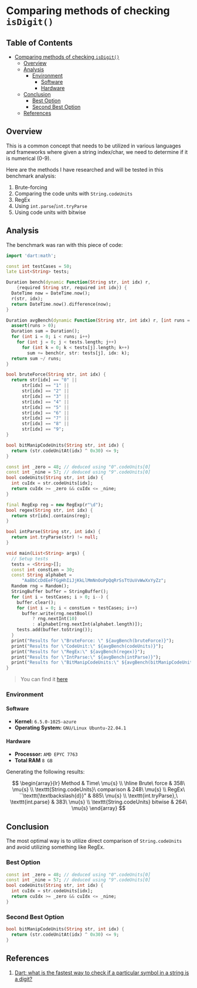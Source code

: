 # Comparing methods of checking `isDigit()`

## Table of Contents

- [Comparing methods of checking `isDigit()`](#comparing-methods-of-checking-raw-isdigit-endraw-)
   * [Overview](#overview)
   * [Analysis](#analysis)
      + [Environment](#environment)
         - [Software](#software)
         - [Hardware](#hardware)
   * [Conclusion](#conclusion)
      + [Best Option](#best-option)
      + [Second Best Option](#second-best-option)
   * [References](#references)

## Overview

This is a common concept that needs to be utilized in various languages and frameworks where given a string index/char, we need to determine if it is numerical (0-9).

Here are the methods I have researched and will be tested in this benchmark analysis:

1. Brute-forcing
2. Comparing the code units with `String.codeUnits`
3. RegEx
4. Using `int.parse`/`int.tryParse`
5. Using code units with bitwise

## Analysis

The benchmark was ran with this piece of code:

```dart
import 'dart:math';

const int testCases = 50;
late List<String> tests;

Duration bench(dynamic Function(String str, int idx) r,
    {required String str, required int idx}) {
  DateTime now = DateTime.now();
  r(str, idx);
  return DateTime.now().difference(now);
}

Duration avgBench(dynamic Function(String str, int idx) r, [int runs = 100]) {
  assert(runs > 0);
  Duration sum = Duration();
  for (int i = 0; i < runs; i++)
    for (int j = 0; j < tests.length; j++)
      for (int k = 0; k < tests[j].length; k++)
        sum += bench(r, str: tests[j], idx: k);
  return sum ~/ runs;
}

bool bruteForce(String str, int idx) {
  return str[idx] == "0" ||
      str[idx] == "1" ||
      str[idx] == "2" ||
      str[idx] == "3" ||
      str[idx] == "4" ||
      str[idx] == "5" ||
      str[idx] == "6" ||
      str[idx] == "7" ||
      str[idx] == "8" ||
      str[idx] == "9";
}

bool bitManipCodeUnits(String str, int idx) {
  return (str.codeUnitAt(idx) ^ 0x30) <= 9;
}

const int _zero = 48; // deduced using "0".codeUnits[0]
const int _nine = 57; // deduced using "9".codeUnits[0]
bool codeUnits(String str, int idx) {
  int cuIdx = str.codeUnits[idx];
  return cuIdx >= _zero && cuIdx <= _nine;
}

final RegExp reg = new RegExp(r"\d");
bool regex(String str, int idx) {
  return str[idx].contains(reg);
}

bool intParse(String str, int idx) {
  return int.tryParse(str) != null;
}

void main(List<String> args) {
  // Setup tests
  tests = <String>[];
  const int constLen = 30;
  const String alphabet =
      "AaBbCcDdEeFfGgHhIiJjKkLlMmNnOoPpQqRrSsTtUuVvWwXxYyZz";
  Random rng = Random();
  StringBuffer buffer = StringBuffer();
  for (int i = testCases; i > 0; i--) {
    buffer.clear();
    for (int i = 0; i < constLen + testCases; i++)
      buffer.write(rng.nextBool()
          ? rng.nextInt(10)
          : alphabet[rng.nextInt(alphabet.length)]);
    tests.add(buffer.toString());
  }
  print("Results for \"BruteForce: \" ${avgBench(bruteForce)}");
  print("Results for \"CodeUnit:\" ${avgBench(codeUnits)}");
  print("Results for \"RegEx:\" ${avgBench(regex)}");
  print("Results for \"IntParse:\" ${avgBench(intParse)}");
  print("Results for \"BitManipCodeUnits:\" ${avgBench(bitManipCodeUnits)}");
}
```

> You can find it [here](./src/is_digit/is_digit.dart)

### Environment

#### Software

- **Kernel:** `6.5.0-1025-azure`
- **Operating System:** `GNU/Linux Ubuntu-22.04.1`

#### Hardware

- **Processor:** `AMD EPYC 7763`
- **Total RAM** `8 GB`

Generating the following results:

$$
\begin{array}{lr}
Method & Time\ \mu{s} \\ \hline
Brute\ force & 358\ \mu{s} \\
\texttt{String.codeUnits}\ comparison & 248\ \mu{s} \\
RegEx\ ``\texttt{\textbackslash{d}}" & 885\ \mu{s} \\
\texttt{int.tryParse},\ \texttt{int.parse} & 383\ \mu{s} \\
\texttt{String.codeUnits} bitwise & 264\ \mu{s}
\end{array}
$$

## Conclusion

The most optimal way is to utilize direct comparison of `String.codeUnits` and avoid utilizing something like RegEx.

### Best Option

```dart
const int _zero = 48; // deduced using "0".codeUnits[0]
const int _nine = 57; // deduced using "9".codeUnits[0]
bool codeUnits(String str, int idx) {
  int cuIdx = str.codeUnits[idx];
  return cuIdx >= _zero && cuIdx <= _nine;
}
```

### Second Best Option

```dart
bool bitManipCodeUnits(String str, int idx) {
  return (str.codeUnitAt(idx) ^ 0x30) <= 9;
}
```

## References

1. [Dart: what is the fastest way to check if a particular symbol in a string is a digit?](https://stackoverflow.com/questions/25872456/dart-what-is-the-fastest-way-to-check-if-a-particular-symbol-in-a-string-is-a-d)